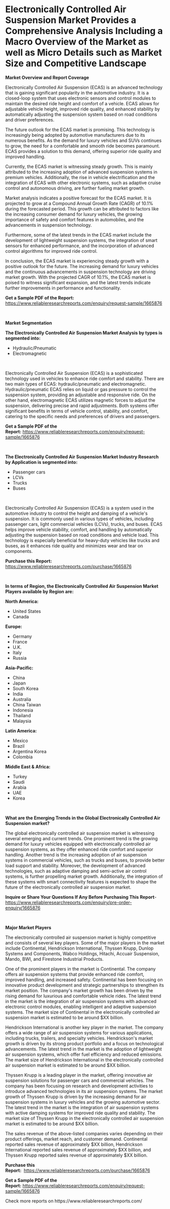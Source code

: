 <p><h1>Electronically Controlled Air Suspension Market Provides a Comprehensive Analysis Including a Macro Overview of the Market as well as Micro Details such as Market Size and Competitive Landscape</h1></p><p><strong>Market Overview and Report Coverage</strong></p>
<p><p>Electronically Controlled Air Suspension (ECAS) is an advanced technology that is gaining significant popularity in the automotive industry. It is a closed-loop system that uses electronic sensors and control modules to maintain the desired ride height and comfort of a vehicle. ECAS allows for adjustable vehicle height, improved ride quality, and enhanced stability by automatically adjusting the suspension system based on road conditions and driver preferences.</p><p>The future outlook for the ECAS market is promising. This technology is increasingly being adopted by automotive manufacturers due to its numerous benefits. As the demand for luxury vehicles and SUVs continues to grow, the need for a comfortable and smooth ride becomes paramount. ECAS provides a solution to this demand, offering superior ride quality and improved handling.</p><p>Currently, the ECAS market is witnessing steady growth. This is mainly attributed to the increasing adoption of advanced suspension systems in premium vehicles. Additionally, the rise in vehicle electrification and the integration of ECAS with other electronic systems, such as adaptive cruise control and autonomous driving, are further fueling market growth.</p><p>Market analysis indicates a positive forecast for the ECAS market. It is projected to grow at a Compound Annual Growth Rate (CAGR) of 10.1% during the forecasted period. This growth can be attributed to factors like the increasing consumer demand for luxury vehicles, the growing importance of safety and comfort features in automobiles, and the advancements in suspension technology.</p><p>Furthermore, some of the latest trends in the ECAS market include the development of lightweight suspension systems, the integration of smart sensors for enhanced performance, and the incorporation of advanced control algorithms for improved ride control.</p><p>In conclusion, the ECAS market is experiencing steady growth with a positive outlook for the future. The increasing demand for luxury vehicles and the continuous advancements in suspension technology are driving market growth. With the projected CAGR of 10.1%, the ECAS market is poised to witness significant expansion, and the latest trends indicate further improvements in performance and functionality.</p></p>
<p><strong>Get a Sample PDF of the Report:</strong> <a href="https://www.reliableresearchreports.com/enquiry/request-sample/1665876">https://www.reliableresearchreports.com/enquiry/request-sample/1665876</a></p>
<p>&nbsp;</p>
<p><strong>Market Segmentation</strong></p>
<p><strong>The Electronically Controlled Air Suspension Market Analysis by types is segmented into:</strong></p>
<p><ul><li>Hydraulic/Pneumatic</li><li>Electromagnetic</li></ul></p>
<p>&nbsp;</p>
<p><p>Electronically Controlled Air Suspension (ECAS) is a sophisticated technology used in vehicles to enhance ride comfort and stability. There are two main types of ECAS: hydraulic/pneumatic and electromagnetic. Hydraulic/pneumatic ECAS relies on liquid or gas pressure to control the suspension system, providing an adjustable and responsive ride. On the other hand, electromagnetic ECAS utilizes magnetic forces to adjust the suspension, delivering precise and rapid adjustments. Both systems offer significant benefits in terms of vehicle control, stability, and comfort, catering to the specific needs and preferences of drivers and passengers.</p></p>
<p><strong>Get a Sample PDF of the Report:</strong>&nbsp;<a href="https://www.reliableresearchreports.com/enquiry/request-sample/1665876">https://www.reliableresearchreports.com/enquiry/request-sample/1665876</a></p>
<p>&nbsp;</p>
<p><strong>The Electronically Controlled Air Suspension Market Industry Research by Application is segmented into:</strong></p>
<p><ul><li>Passenger cars</li><li>LCVs</li><li>Trucks</li><li>Buses</li></ul></p>
<p>&nbsp;</p>
<p><p>Electronically Controlled Air Suspension (ECAS) is a system used in the automotive industry to control the height and damping of a vehicle's suspension. It is commonly used in various types of vehicles, including passenger cars, light commercial vehicles (LCVs), trucks, and buses. ECAS helps improve vehicle stability, comfort, and handling by automatically adjusting the suspension based on road conditions and vehicle load. This technology is especially beneficial for heavy-duty vehicles like trucks and buses, as it enhances ride quality and minimizes wear and tear on components.</p></p>
<p><strong>Purchase this Report:</strong>&nbsp; <a href="https://www.reliableresearchreports.com/purchase/1665876">https://www.reliableresearchreports.com/purchase/1665876</a></p>
<p>&nbsp;</p>
<p><strong>In terms of Region, the Electronically Controlled Air Suspension Market Players available by Region are:</strong></p>
<p>
    <p> <strong> North America: </strong>
        <ul>
            <li>United States</li>
            <li>Canada</li>
        </ul>
        </p> 
    <p> <strong> Europe: </strong>
        <ul>
            <li>Germany</li>
            <li>France</li>
            <li>U.K.</li>
            <li>Italy</li>
            <li>Russia</li>
        </ul>
        </p> 
    <p> <strong> Asia-Pacific: </strong>
        <ul>
            <li>China</li>
            <li>Japan</li>
            <li>South Korea</li>
            <li>India</li>
            <li>Australia</li>
            <li>China Taiwan</li>
            <li>Indonesia</li>
            <li>Thailand</li>
            <li>Malaysia</li>
        </ul>
        </p> 
    <p> <strong> Latin America: </strong>
        <ul>
            <li>Mexico</li>
            <li>Brazil</li>
            <li>Argentina Korea</li>
            <li>Colombia</li>
        </ul>
        </p> 
    <p> <strong> Middle East & Africa: </strong>
        <ul>
            <li>Turkey</li>
            <li>Saudi</li>
            <li>Arabia</li>
            <li>UAE</li>
            <li>Korea</li>
        </ul>
    </p>
    </p>
<p>&nbsp;</p>
<p><strong>What are the Emerging Trends in the Global Electronically Controlled Air Suspension market?</strong></p>
<p><p>The global electronically controlled air suspension market is witnessing several emerging and current trends. One prominent trend is the growing demand for luxury vehicles equipped with electronically controlled air suspension systems, as they offer enhanced ride comfort and superior handling. Another trend is the increasing adoption of air suspension systems in commercial vehicles, such as trucks and buses, to provide better load support and stability. Moreover, the development of advanced technologies, such as adaptive damping and semi-active air control systems, is further propelling market growth. Additionally, the integration of these systems with smart connectivity features is expected to shape the future of the electronically controlled air suspension market.</p></p>
<p><strong>Inquire or Share Your Questions If Any Before Purchasing This Report</strong>- <a href="https://www.reliableresearchreports.com/enquiry/pre-order-enquiry/1665876">https://www.reliableresearchreports.com/enquiry/pre-order-enquiry/1665876</a></p>
<p>&nbsp;</p>
<p><strong>Major Market Players</strong></p>
<p><p>The electronically controlled air suspension market is highly competitive and consists of several key players. Some of the major players in the market include Continental, Hendrickson International, Thyssen Krupp, Dunlop Systems and Components, Wabco Holdings, Hitachi, Accuair Suspension, Mando, BWI, and Firestone Industrial Products.</p><p>One of the prominent players in the market is Continental. The company offers air suspension systems that provide enhanced ride comfort, improved handling, and increased safety. Continental has been focusing on innovative product development and strategic partnerships to strengthen its market position. The company's market growth has been driven by the rising demand for luxurious and comfortable vehicle rides. The latest trend in the market is the integration of air suspension systems with advanced electronic control modules, enabling intelligent and adaptive suspension systems. The market size of Continental in the electronically controlled air suspension market is estimated to be around $XX billion.</p><p>Hendrickson International is another key player in the market. The company offers a wide range of air suspension systems for various applications, including trucks, trailers, and specialty vehicles. Hendrickson's market growth is driven by its strong product portfolio and a focus on technological advancements. The latest trend in the market is the adoption of lightweight air suspension systems, which offer fuel efficiency and reduced emissions. The market size of Hendrickson International in the electronically controlled air suspension market is estimated to be around $XX billion.</p><p>Thyssen Krupp is a leading player in the market, offering innovative air suspension solutions for passenger cars and commercial vehicles. The company has been focusing on research and development activities to introduce advanced technologies in its air suspension systems. The market growth of Thyssen Krupp is driven by the increasing demand for air suspension systems in luxury vehicles and the growing automotive sector. The latest trend in the market is the integration of air suspension systems with active damping systems for improved ride quality and stability. The market size of Thyssen Krupp in the electronically controlled air suspension market is estimated to be around $XX billion.</p><p>The sales revenue of the above-listed companies varies depending on their product offerings, market reach, and customer demand. Continental reported sales revenue of approximately $XX billion, Hendrickson International reported sales revenue of approximately $XX billion, and Thyssen Krupp reported sales revenue of approximately $XX billion.</p></p>
<p><strong>Purchase this Report:</strong>&nbsp;&nbsp;<a href="https://www.reliableresearchreports.com/purchase/1665876">https://www.reliableresearchreports.com/purchase/1665876</a></p>
<p></p>
<p><strong>Get a Sample PDF of the Report:</strong>&nbsp;<a href="https://www.reliableresearchreports.com/enquiry/request-sample/1665876">https://www.reliableresearchreports.com/enquiry/request-sample/1665876</a></p>
<p>Check more reports on https://www.reliableresearchreports.com/</p>